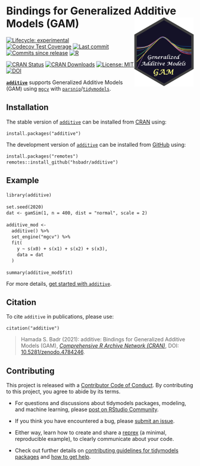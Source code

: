 <!-- README.md is generated from README.Rmd. Please edit that file -->

Bindings for Generalized Additive Models (GAM) [<img src="man/figures/additive.png" align="right" width="160" alt="additive logo" />](https://hsbadr.github.io/additive/)
=========================================================================================================================================================================

<!-- badges: start -->

[![Lifecycle:
experimental](https://img.shields.io/badge/lifecycle-experimental-orange.svg)](https://lifecycle.r-lib.org/articles/stages.html)
[![Codecov Test
Coverage](https://codecov.io/gh/hsbadr/additive/branch/main/graph/badge.svg)](https://codecov.io/gh/hsbadr/additive?branch=main)
[![Last
commit](https://img.shields.io/github/last-commit/hsbadr/additive)](https://github.com/hsbadr/additive/commits/main)
[![Commits since
release](https://img.shields.io/github/commits-since/hsbadr/additive/latest.svg?color=green)](https://github.com/hsbadr/additive/commit/main/)
[![R](https://github.com/hsbadr/additive/workflows/R/badge.svg)](https://github.com/hsbadr/additive/actions)

[![CRAN
Status](https://www.r-pkg.org/badges/version/additive)](https://CRAN.R-project.org/package=additive)
[![CRAN
Downloads](https://cranlogs.r-pkg.org/badges/grand-total/additive)](https://cran.r-project.org/package=additive)
[![License:
MIT](https://img.shields.io/badge/License-MIT-blue.svg)](https://github.com/hsbadr/additive/blob/main/LICENSE.md)
[![DOI](https://zenodo.org/badge/369646227.svg)](https://zenodo.org/badge/latestdoi/369646227)
<!-- badges: end -->

[**`additive`**](https://hsbadr.github.io/additive/) supports
Generalized Additive Models (GAM) using
[`mgcv`](https://cran.r-project.org/package=mgcv) with
[`parsnip`](https://parsnip.tidymodels.org/)/[`tidymodels`](https://www.tidymodels.org/).

Installation
------------

The stable version of [`additive`](https://hsbadr.github.io/additive/)
can be installed from
[CRAN](https://CRAN.R-project.org/package=additive) using:

    install.packages("additive")

The development version of
[`additive`](https://hsbadr.github.io/additive/) can be installed from
[GitHub](https://github.com/hsbadr/additive) using:

    install.packages("remotes")
    remotes::install_github("hsbadr/additive")

Example
-------

    library(additive)

    set.seed(2020)
    dat <- gamSim(1, n = 400, dist = "normal", scale = 2)

    additive_mod <-
      additive() %>%
      set_engine("mgcv") %>%
      fit(
        y ~ s(x0) + s(x1) + s(x2) + s(x3),
        data = dat
      )

    summary(additive_mod$fit)

For more details, [get started with
`additive`](https://hsbadr.github.io/additive/articles/GetStarted.html).

Citation
--------

To cite `additive` in publications, please use:

    citation("additive")

> Hamada S. Badr (2021): additive: Bindings for Generalized Additive
> Models (GAM), [*Comprehensive R Archive Network
> (CRAN)*](https://cran.r-project.org/package=additive), DOI:
> [10.5281/zenodo.4784246](https://doi.org/10.5281/zenodo.4784246).

Contributing
------------

This project is released with a [Contributor Code of
Conduct](https://contributor-covenant.org/version/2/0/CODE_OF_CONDUCT.html).
By contributing to this project, you agree to abide by its terms.

-   For questions and discussions about tidymodels packages, modeling,
    and machine learning, please [post on RStudio
    Community](https://community.rstudio.com/).

-   If you think you have encountered a bug, please [submit an
    issue](https://github.com/hsbadr/additive/issues).

-   Either way, learn how to create and share a
    [reprex](https://reprex.tidyverse.org) (a minimal, reproducible
    example), to clearly communicate about your code.

-   Check out further details on [contributing guidelines for tidymodels
    packages](https://www.tidymodels.org/contribute/) and [how to get
    help](https://www.tidymodels.org/help/).

